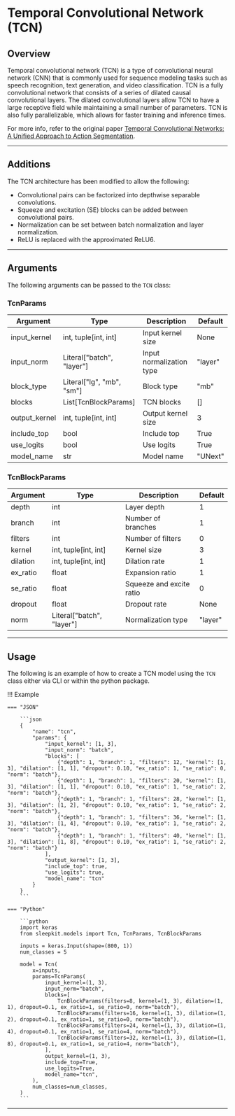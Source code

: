 # Temporal Convolutional Network (TCN)

## <span class="sk-h2-span">Overview</span>

Temporal convolutional network (TCN) is a type of convolutional neural network (CNN) that is commonly used for sequence modeling tasks such as speech recognition, text generation, and video classification. TCN is a fully convolutional network that consists of a series of dilated causal convolutional layers. The dilated convolutional layers allow TCN to have a large receptive field while maintaining a small number of parameters. TCN is also fully parallelizable, which allows for faster training and inference times.

For more info, refer to the original paper [Temporal Convolutional Networks: A Unified Approach to Action Segmentation](https://doi.org/10.48550/arXiv.1608.08242).

---

## <span class="sk-h2-span">Additions</span>

The TCN architecture has been modified to allow the following:

* Convolutional pairs can be factorized into depthwise separable convolutions.
* Squeeze and excitation (SE) blocks can be added between convolutional pairs.
* Normalization can be set between batch normalization and layer normalization.
* ReLU is replaced with the approximated ReLU6.

---

## <span class="sk-h2-span">Arguments</span>

The following arguments can be passed to the `TCN` class:

### TcnParams

| Argument | Type | Description | Default |
| --- | --- | --- | --- |
| input_kernel | int, tuple[int, int] | Input kernel size | None |
| input_norm | Literal["batch", "layer"] | Input normalization type | "layer" |
| block_type | Literal["lg", "mb", "sm"] | Block type | "mb" |
| blocks | List[TcnBlockParams] | TCN blocks | [] |
| output_kernel | int, tuple[int, int] | Output kernel size | 3 |
| include_top | bool | Include top | True |
| use_logits | bool | Use logits | True |
| model_name | str | Model name | "UNext" |

### TcnBlockParams

| Argument | Type | Description | Default |
| --- | --- | --- | --- |
| depth | int | Layer depth | 1 |
| branch | int | Number of branches | 1 |
| filters | int | Number of filters | 0 |
| kernel | int, tuple[int, int] | Kernel size | 3 |
| dilation | int, tuple[int, int] | Dilation rate | 1 |
| ex_ratio | float | Expansion ratio | 1 |
| se_ratio | float | Squeeze and excite ratio | 0 |
| dropout | float | Dropout rate | None |
| norm | Literal["batch", "layer"] | Normalization type | "layer" |

---

## <span class="sk-h2-span">Usage</span>

The following is an example of how to create a TCN model using the `TCN` class either via CLI or within the python package.

!!! Example

    === "JSON"

        ```json
        {
            "name": "tcn",
            "params": {
                "input_kernel": [1, 3],
                "input_norm": "batch",
                "blocks": [
                    {"depth": 1, "branch": 1, "filters": 12, "kernel": [1, 3], "dilation": [1, 1], "dropout": 0.10, "ex_ratio": 1, "se_ratio": 0, "norm": "batch"},
                    {"depth": 1, "branch": 1, "filters": 20, "kernel": [1, 3], "dilation": [1, 1], "dropout": 0.10, "ex_ratio": 1, "se_ratio": 2, "norm": "batch"},
                    {"depth": 1, "branch": 1, "filters": 28, "kernel": [1, 3], "dilation": [1, 2], "dropout": 0.10, "ex_ratio": 1, "se_ratio": 2, "norm": "batch"},
                    {"depth": 1, "branch": 1, "filters": 36, "kernel": [1, 3], "dilation": [1, 4], "dropout": 0.10, "ex_ratio": 1, "se_ratio": 2, "norm": "batch"},
                    {"depth": 1, "branch": 1, "filters": 40, "kernel": [1, 3], "dilation": [1, 8], "dropout": 0.10, "ex_ratio": 1, "se_ratio": 2, "norm": "batch"}
                ],
                "output_kernel": [1, 3],
                "include_top": true,
                "use_logits": true,
                "model_name": "tcn"
            }
        }
        ```

    === "Python"

        ```python
        import keras
        from sleepkit.models import Tcn, TcnParams, TcnBlockParams

        inputs = keras.Input(shape=(800, 1))
        num_classes = 5

        model = Tcn(
            x=inputs,
            params=TcnParams(
                input_kernel=(1, 3),
                input_norm="batch",
                blocks=[
                    TcnBlockParams(filters=8, kernel=(1, 3), dilation=(1, 1), dropout=0.1, ex_ratio=1, se_ratio=0, norm="batch"),
                    TcnBlockParams(filters=16, kernel=(1, 3), dilation=(1, 2), dropout=0.1, ex_ratio=1, se_ratio=0, norm="batch"),
                    TcnBlockParams(filters=24, kernel=(1, 3), dilation=(1, 4), dropout=0.1, ex_ratio=1, se_ratio=4, norm="batch"),
                    TcnBlockParams(filters=32, kernel=(1, 3), dilation=(1, 8), dropout=0.1, ex_ratio=1, se_ratio=4, norm="batch"),
                ],
                output_kernel=(1, 3),
                include_top=True,
                use_logits=True,
                model_name="tcn",
            ),
            num_classes=num_classes,
        )
        ```

---
